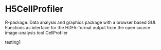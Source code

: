 # H5CellProfiler
R-package. Data analysis and graphics package with a browser based GUI. Functions as interface for the HDF5-format output from the open source image-analysis tool CellProfiler


t e s t i n g 1  
 